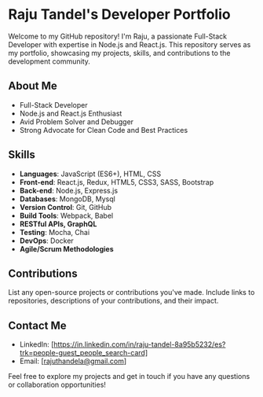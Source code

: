 # Raju Tandel's Developer Portfolio

Welcome to my GitHub repository! I'm Raju, a passionate Full-Stack Developer with expertise in Node.js and React.js. This repository serves as my portfolio, showcasing my projects, skills, and contributions to the development community.

## About Me

- Full-Stack Developer
- Node.js and React.js Enthusiast
- Avid Problem Solver and Debugger
- Strong Advocate for Clean Code and Best Practices

## Skills

- **Languages**: JavaScript (ES6+), HTML, CSS
- **Front-end**: React.js, Redux, HTML5, CSS3, SASS, Bootstrap
- **Back-end**: Node.js, Express.js
- **Databases**: MongoDB, Mysql
- **Version Control**: Git, GitHub
- **Build Tools**: Webpack, Babel
- **RESTful APIs, GraphQL**
- **Testing**: Mocha, Chai
- **DevOps**: Docker
- **Agile/Scrum Methodologies**


## Contributions

List any open-source projects or contributions you've made. Include links to repositories, descriptions of your contributions, and their impact.

## Contact Me

- LinkedIn: [https://in.linkedin.com/in/raju-tandel-8a95b5232/es?trk=people-guest_people_search-card]
- Email: [rajuthandela@gmail.com]


Feel free to explore my projects and get in touch if you have any questions or collaboration opportunities!


